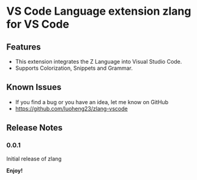 # VS Code Language extension zlang for VS Code

## Features

* This extension integrates the Z Language into Visual Studio Code.
* Supports Colorization, Snippets and Grammar.

## Known Issues

* If you find a bug or you have an idea, let me know on GitHub
* https://github.com/luoheng23/zlang-vscode

## Release Notes

### 0.0.1

Initial release of zlang

**Enjoy!**
